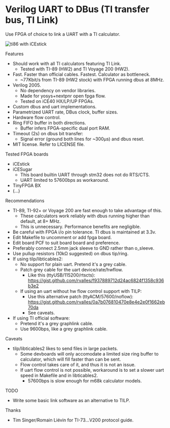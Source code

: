 # Verilog UART to DBus (TI transfer bus, TI Link)

Use FPGA of choice to link a UART with a TI calculator.

![ti86 with iCEstick](https://b.rvalles.net/unsorted/ti89_icestick_lowres.png)

Features
* Should work with all TI calculators featuring TI Link.
  * Tested with TI-89 (HW2) and TI Voyage 200 (HW2).
* Fast. Faster than official cables. Fastest. Calculator as bottleneck.
  * ~77Kbit/s from TI-89 (HW2 stock) with FPGA running dbus at 8MHz.
* Verilog 2005.
  * No dependency on vendor libraries.
  * Made for yosys+nextpnr open fpga flow.
  * Tested on iCE40 HX/LP/UP FPGAs.
* Custom dbus and uart implementations.
* Parametrized UART rate, DBus clock, buffer sizes.
* Hardware flow control.
* Ring FIFO buffer in both directions.
  * Buffer infers FPGA-specific dual port RAM.
* Timeout (2s) on dbus bit transfer:
  * Signal error (ground both lines for ~300µs) and dbus reset.
* MIT license. Refer to LICENSE file.

Tested FPGA boards
* iCEstick
* iCESugar
  * This board builtin UART through stm32 does not do RTS/CTS.
  * UART limited to 57600bps as workaround.
* TinyFPGA BX
* (...)

Recommendations
* TI-89, TI-92+ or Voyage 200 are fast enough to take advantage of this.
  * These calculators work reliably with dbus running higher than default, at 8+ MHz.
  * This is unnecessary. Performance benefits are negligible.
* Be careful with FPGA i/o pin tolerance. TI dbus is maintained at 3.3v.
* Edit Makefile to uncomment or add fpga board.
* Edit board PCF to suit board board and preference.
* Preferably connect 2.5mm jack sleeve to GND rather than o_sleeve.
* Use pullup resistors (10kΩ suggested) on dbus tip/ring.
* If using tilp/libticables2:
  * No support for plain uart. Pretend it's a grey cable.
  * Patch grey cable for the uart device/rate/hwflow.
    * Like this (ttyUSB/115200/rtscts): https://gist.github.com/rvalles/f937889712d24ac6824f1358c936b3e2
  * If using an uart without hw flow control support with TILP:
    * Use this alternative patch (ttyACM/57600/noflow): https://gist.github.com/rvalles/0a7b076810470e8e4e2e0f1662eb70da
    * See caveats.
* If using TI official software:
  * Pretend it's a grey graphlink cable.
  * Use 9600bps, like a grey graphlink cable.

Caveats
* tilp/libticables2 likes to send files in large packets.
  * Some devboards will only accomodate a limited size ring buffer to calculator, which will fill faster than can be sent.
  * Flow control takes care of it, and thus it is not an issue.
  * If uart flow control is not possible, workaround is to set a slower uart speed in Makefile and in libticables2.
    * 57600bps is slow enough for m68k calculator models.

TODO
* Write some basic link software as an alternative to TILP.

Thanks
* Tim Singer/Romain Liévin for TI-73...V200 protocol guide.
